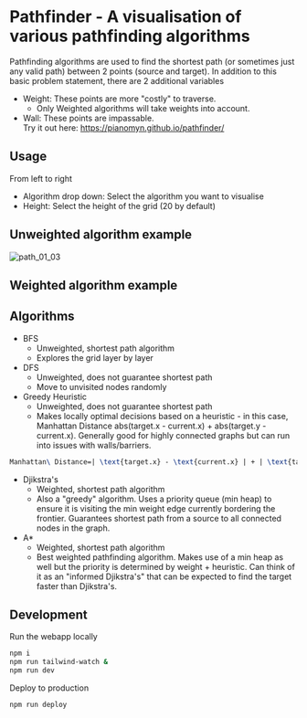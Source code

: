 # Pathfinder - A visualisation of various pathfinding algorithms

Pathfinding algorithms are used to find the shortest path (or sometimes just any valid path) between 2 points (source and target).
In addition to this basic problem statement, there are 2 additional variables

- Weight: These points are more "costly" to traverse.
  - Only Weighted algorithms will take weights into account.
- Wall: These points are impassable.
  <br/>
Try it out here: https://pianomyn.github.io/pathfinder/

## Usage
From left to right
- Algorithm drop down: Select the algorithm you want to visualise
- Height: Select the height of the grid (20 by default)

## Unweighted algorithm example

![path_01_03](https://github.com/Pianomyn/pathfinder/assets/61450295/2f35a55d-aaad-4c3a-a309-b31ec5030bbe)

## Weighted algorithm example

## Algorithms

- BFS
  - Unweighted, shortest path algorithm
  - Explores the grid layer by layer
- DFS
  - Unweighted, does not guarantee shortest path
  - Move to unvisited nodes randomly
- Greedy Heuristic
  - Unweighted, does not guarantee shortest path
  - Makes locally optimal decisions based on a heuristic - in this case, Manhattan Distance abs(target.x - current.x) + abs(target.y - current.x). Generally good for highly connected graphs but can run into issues with walls/barriers.

```latex
Manhattan\ Distance=| \text{target.x} - \text{current.x} | + | \text{target.y} - \text{current.y} |
```

- Djikstra's
  - Weighted, shortest path algorithm
  - Also a "greedy" algorithm. Uses a priority queue (min heap) to ensure it is visiting
    the min weight edge currently bordering the frontier. Guarantees shortest path from a source to all connected nodes in the graph.
- A\*
  - Weighted, shortest path algorithm
  - Best weighted pathfinding algorithm. Makes use of a min heap as well but the priority is determined by weight + heuristic. Can think of it as an "informed Djikstra's" that can be expected to find the target faster than Djikstra's.

## Development

Run the webapp locally

```bash
npm i
npm run tailwind-watch &
npm run dev
```

Deploy to production

```bash
npm run deploy
```

